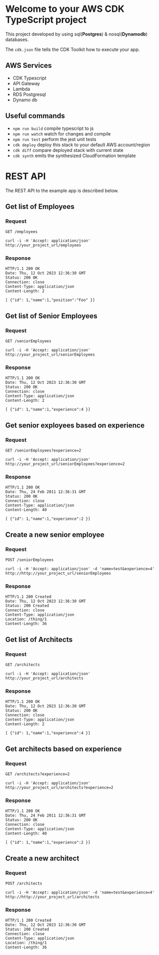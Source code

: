 # Welcome to your AWS CDK TypeScript project

This project developed by using sql(**Postgres**) & nosql(**Dynamodb**) databases.

The `cdk.json` file tells the CDK Toolkit how to execute your app.


## AWS Services

- CDK Typescript
- API Gateway
- Lambda
- RDS Postgresql
- Dynamo db

## Useful commands

- `npm run build` compile typescript to js
- `npm run watch` watch for changes and compile
- `npm run test` perform the jest unit tests
- `cdk deploy` deploy this stack to your default AWS account/region
- `cdk diff` compare deployed stack with current state
- `cdk synth` emits the synthesized CloudFormation template

# REST API

The REST API to the example app is described below.

## Get list of Employees

### Request

`GET /employees`

    curl -i -H 'Accept: application/json' http://your_project_url/employees

### Response

    HTTP/1.1 200 OK
    Date: Thu, 12 Oct 2023 12:36:30 GMT
    Status: 200 OK
    Connection: close
    Content-Type: application/json
    Content-Length: 2

    [ {"id": 1,"name":1,"position":"Foo" }]

## Get list of Senior Employees

### Request

`GET /seniorEmployees`

    curl -i -H 'Accept: application/json' http://your_project_url/seniorEmployees

### Response

    HTTP/1.1 200 OK
    Date: Thu, 12 Oct 2023 12:36:30 GMT
    Status: 200 OK
    Connection: close
    Content-Type: application/json
    Content-Length: 2

    [ {"id": 1,"name":1,"experience":4 }]

## Get senior exployees based on experience

### Request

`GET /seniorEmployees?experience=2`

    curl -i -H 'Accept: application/json' http://your_project_url/seniorEmployees?experience=2

### Response

    HTTP/1.1 200 OK
    Date: Thu, 24 Feb 2011 12:36:31 GMT
    Status: 200 OK
    Connection: close
    Content-Type: application/json
    Content-Length: 40

    [ {"id": 1,"name":1,"experience":2 }]

## Create a new senior employee

### Request

`POST /seniorEmployees`

    curl -i -H 'Accept: application/json' -d 'name=test&experience=4' http://http://your_project_url/seniorEmployees

### Response

    HTTP/1.1 200 Created
    Date: Thu, 12 Oct 2023 12:36:30 GMT
    Status: 200 Created
    Connection: close
    Content-Type: application/json
    Location: /thing/1
    Content-Length: 36

## Get list of Architects

### Request

`GET /architects`

    curl -i -H 'Accept: application/json' http://your_project_url/architects

### Response

    HTTP/1.1 200 OK
    Date: Thu, 12 Oct 2023 12:36:30 GMT
    Status: 200 OK
    Connection: close
    Content-Type: application/json
    Content-Length: 2

    [ {"id": 1,"name":1,"experience":4 }]

## Get architects based on experience

### Request

`GET /architects?experience=2`

    curl -i -H 'Accept: application/json' http://your_project_url/architects?experience=2

### Response

    HTTP/1.1 200 OK
    Date: Thu, 24 Feb 2011 12:36:31 GMT
    Status: 200 OK
    Connection: close
    Content-Type: application/json
    Content-Length: 40

    [ {"id": 1,"name":1,"experience":2 }]

## Create a new architect

### Request

`POST /architects`

    curl -i -H 'Accept: application/json' -d 'name=test&experience=4' http://http://your_project_url/architects

### Response

    HTTP/1.1 200 Created
    Date: Thu, 12 Oct 2023 12:36:30 GMT
    Status: 200 Created
    Connection: close
    Content-Type: application/json
    Location: /thing/1
    Content-Length: 36
